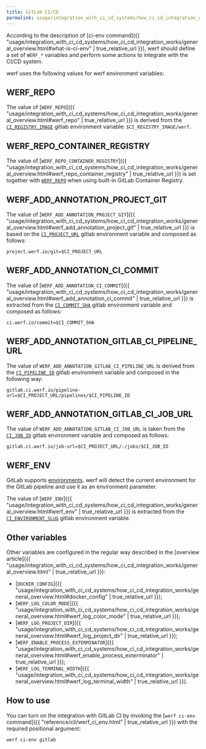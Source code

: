 ```yaml
---
title: GitLab CI/CD
permalink: usage/integration_with_ci_cd_systems/how_ci_cd_integration_works/gitlab_ci_cd.html
---
```


According to the description of [ci-env command]({{ "usage/integration_with_ci_cd_systems/how_ci_cd_integration_works/general_overview.html#what-is-ci-env" | true_relative_url }}), werf should define a set of `WERF_*` variables and perform some actions to integrate with the CI/CD system.

werf uses the following values for werf environment variables:

## WERF_REPO

The value of [`WERF_REPO`]({{ "usage/integration_with_ci_cd_systems/how_ci_cd_integration_works/general_overview.html#werf_repo" | true_relative_url }}) is derived from the [`CI_REGISTRY_IMAGE`](https://docs.gitlab.com/ee/ci/variables/) gitlab environment variable: `$CI_REGISTRY_IMAGE/werf`.

## WERF_REPO_CONTAINER_REGISTRY

The value of [`WERF_REPO_CONTAINER_REGISTRY`]({{ "usage/integration_with_ci_cd_systems/how_ci_cd_integration_works/general_overview.html#werf_repo_container_registry" | true_relative_url }}) is set together with [`WERF_REPO`](#werf_repo) when using built-in GitLab Container Registry.

## WERF_ADD_ANNOTATION_PROJECT_GIT

The value of [`WERF_ADD_ANNOTATION_PROJECT_GIT`]({{ "usage/integration_with_ci_cd_systems/how_ci_cd_integration_works/general_overview.html#werf_add_annotation_project_git" | true_relative_url }}) is based on the [`CI_PROJECT_URL`](https://docs.gitlab.com/ee/ci/variables/) gitlab environment variable and composed as follows:

```
project.werf.io/git=$CI_PROJECT_URL
```

## WERF_ADD_ANNOTATION_CI_COMMIT

The value of [`WERF_ADD_ANNOTATION_CI_COMMIT`]({{ "usage/integration_with_ci_cd_systems/how_ci_cd_integration_works/general_overview.html#werf_add_annotation_ci_commit" | true_relative_url }}) is extracted from the [`CI_COMMIT_SHA`](https://docs.gitlab.com/ee/ci/variables/) gitlab environment variable and composed as follows:

```
ci.werf.io/commit=$CI_COMMIT_SHA
```

## WERF_ADD_ANNOTATION_GITLAB_CI_PIPELINE_URL

The value of `WERF_ADD_ANNOTATION_GITLAB_CI_PIPELINE_URL` is derived from the [`CI_PIPELINE_ID`](https://docs.gitlab.com/ee/ci/variables/) gitlab environment variable and composed in the following way:

```
gitlab.ci.werf.io/pipeline-url=$CI_PROJECT_URL/pipelines/$CI_PIPELINE_ID
```

## WERF_ADD_ANNOTATION_GITLAB_CI_JOB_URL

The value of `WERF_ADD_ANNOTATION_GITLAB_CI_JOB_URL` is taken from the [`CI_JOB_ID`](https://docs.gitlab.com/ee/ci/variables/) gitlab environment variable and composed as follows:

```
gitlab.ci.werf.io/job-url=$CI_PROJECT_URL/-/jobs/$CI_JOB_ID
```

## WERF_ENV

GitLab supports [environments](https://docs.gitlab.com/ee/ci/environments/). werf will detect the current environment for the GitLab pipeline and use it as an environment parameter.

The value of [`WERF_ENV`]({{ "usage/integration_with_ci_cd_systems/how_ci_cd_integration_works/general_overview.html#werf_env" | true_relative_url }}) is extracted from the [`CI_ENVIRONMENT_SLUG`](https://docs.gitlab.com/ee/ci/variables/) gitlab environment variable.

## Other variables

Other variables are configured in the regular way described in the [overview article]({{ "usage/integration_with_ci_cd_systems/how_ci_cd_integration_works/general_overview.html" | true_relative_url }}):
 * [`DOCKER_CONFIG`]({{ "usage/integration_with_ci_cd_systems/how_ci_cd_integration_works/general_overview.html#docker_config" | true_relative_url }});
 * [`WERF_LOG_COLOR_MODE`]({{ "usage/integration_with_ci_cd_systems/how_ci_cd_integration_works/general_overview.html#werf_log_color_mode" | true_relative_url }});
 * [`WERF_LOG_PROJECT_DIR`]({{ "usage/integration_with_ci_cd_systems/how_ci_cd_integration_works/general_overview.html#werf_log_project_dir" | true_relative_url }});
 * [`WERF_ENABLE_PROCESS_EXTERMINATOR`]({{ "usage/integration_with_ci_cd_systems/how_ci_cd_integration_works/general_overview.html#werf_enable_process_exterminator" | true_relative_url }});
 * [`WERF_LOG_TERMINAL_WIDTH`]({{ "usage/integration_with_ci_cd_systems/how_ci_cd_integration_works/general_overview.html#werf_log_terminal_width" | true_relative_url }}).

## How to use

You can turn on the integration with GitLab CI by invoking the [`werf ci-env` command]({{ "reference/cli/werf_ci_env.html" | true_relative_url }}) with the required positional argument:

```shell
werf ci-env gitlab
```
